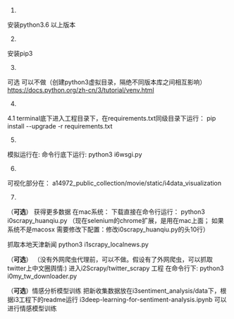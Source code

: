 1.
安装python3.6 以上版本

2. 
安装pip3 

3.
可选  可以不做（创建python3虚拟目录，隔绝不同版本库之间相互影响）
https://docs.python.org/zh-cn/3/tutorial/venv.html

4.
4.1
terminal底下进入工程目录下，在requirements.txt同级目录下运行：
pip install --upgrade -r requirements.txt

5.
模拟运行在:
命令行底下运行: python3 i6wsgi.py

6.
可视化部分在：
a14972_public_collection/movie/static/i4data_visualization

7.
（**可选**）
获得更多数据
在mac系统：
下载直接在命令行运行：
python3 i0scrapy_huanqiu.py
（现在selenium的chrome扩展，是用在mac上面；
如果系统不是macosx 需要修改下配置：修改i0scrapy_huanqiu.py的头10行）

抓取本地天津新闻
python3  i1scrapy_localnews.py

（**可选**）
（没有外网爬虫代理前，可以不做。假设有了外网爬虫，可以抓取twitter上中文圈舆情:)
进入i2Scrapy/twitter_scrapy 工程 在命令行下: python3 i0my_tw_downloader.py

（**可选**）情感分析模型训练
把新收集数据放在i3sentiment_analysis/data下，根据i3工程下的readme运行
i3deep-learning-for-sentiment-analysis.ipynb 可以进行情感模型训练


